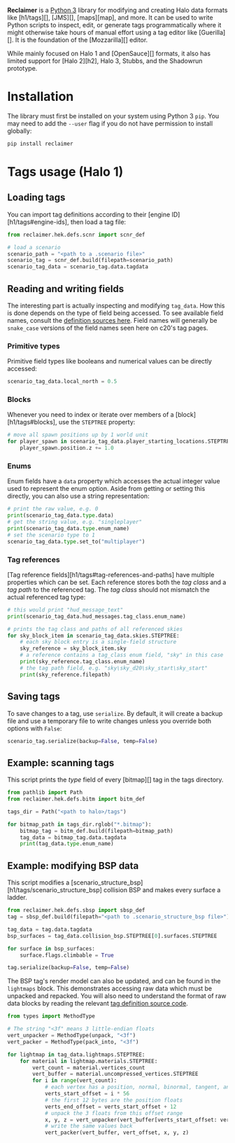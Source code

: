 **Reclaimer** is a [Python 3][python] library for modifying and creating Halo data formats like [h1/tags][], [JMS][], [maps][map], and more. It can be used to write Python scripts to inspect, edit, or generate tags programmatically where it might otherwise take hours of manual effort using a tag editor like [Guerilla][]. It is the foundation of the [Mozzarilla][] editor.

While mainly focused on Halo 1 and [OpenSauce][] formats, it also has limited support for [Halo 2][h2], Halo 3, Stubbs, and the Shadowrun prototype.

# Installation
The library must first be installed on your system using Python 3 `pip`. You may need to add the `--user` flag if you do not have permission to install globally:

```sh
pip install reclaimer
```

# Tags usage (Halo 1)
## Loading tags
You can import tag definitions according to their [engine ID][h1/tags#engine-ids], then load a tag file:
```python
from reclaimer.hek.defs.scnr import scnr_def

# load a scenario
scenario_path = "<path to a .scenario file>"
scenario_tag = scnr_def.build(filepath=scenario_path)
scenario_tag_data = scenario_tag.data.tagdata
```

## Reading and writing fields
The interesting part is actually inspecting and modifying `tag_data`. How this is done depends on the type of field being accessed. To see available field names, consult the [definition sources here][defs]. Field names will generally be `snake_case` versions of the field names seen here on c20's tag pages.

### Primitive types
Primitive field types like booleans and numerical values can be directly accessed:

```python
scenario_tag_data.local_north = 0.5
```

### Blocks
Whenever you need to index or iterate over members of a [block][h1/tags#blocks], use the `STEPTREE` property:

```python
# move all spawn positions up by 1 world unit
for player_spawn in scenario_tag_data.player_starting_locations.STEPTREE:
    player_spawn.position.z += 1.0
```

### Enums
Enum fields have a `data` property which accesses the actual integer value used to represent the enum option. Aside from getting or setting this directly, you can also use a string representation:

```python
# print the raw value, e.g. 0
print(scenario_tag_data.type.data)
# get the string value, e.g. "singleplayer"
print(scenario_tag_data.type.enum_name)
# set the scenario type to 1
scenario_tag_data.type.set_to("multiplayer")
```
### Tag references
[Tag reference fields][h1/tags#tag-references-and-paths] have multiple properties which can be set. Each reference stores both the _tag class_ and a _tag path_ to the referenced tag. The _tag class_ should not mismatch the actual referenced tag type:

```python
# this would print "hud_message_text"
print(scenario_tag_data.hud_messages.tag_class.enum_name)

# prints the tag class and paths of all referenced skies
for sky_block_item in scenario_tag_data.skies.STEPTREE:
    # each sky block entry is a single-field structure
    sky_reference = sky_block_item.sky
    # a reference contains a tag_class enum field, "sky" in this case
    print(sky_reference.tag_class.enum_name)
    # the tag path field, e.g. "sky\sky_d20\sky_start\sky_start"
    print(sky_reference.filepath)
```

## Saving tags
To save changes to a tag, use `serialize`. By default, it will create a backup file and use a temporary file to write changes unless you override both options with `False`:

```python
scenario_tag.serialize(backup=False, temp=False)
```

## Example: scanning tags
This script prints the _type_ field of every [bitmap][] tag in the tags directory.

```python
from pathlib import Path
from reclaimer.hek.defs.bitm import bitm_def

tags_dir = Path("<path to halo>/tags")

for bitmap_path in tags_dir.rglob("*.bitmap"):
    bitmap_tag = bitm_def.build(filepath=bitmap_path)
    tag_data = bitmap_tag.data.tagdata
    print(tag_data.type.enum_name)
```

## Example: modifying BSP data
This script modifies a [scenario_structure_bsp][h1/tags/scenario_structure_bsp] collision BSP and makes every surface a ladder.

```python
from reclaimer.hek.defs.sbsp import sbsp_def
tag = sbsp_def.build(filepath="<path to .scenario_structure_bsp file>")

tag_data = tag.data.tagdata
bsp_surfaces = tag_data.collision_bsp.STEPTREE[0].surfaces.STEPTREE

for surface in bsp_surfaces:
    surface.flags.climbable = True

tag.serialize(backup=False, temp=False)
```

The BSP tag's render model can also be updated, and can be found in the `lightmaps` block. This demonstrates accessing raw data which must be unpacked and repacked. You will also need to understand the format of raw data blocks by reading the relevant [tag definition source code][defs].

```python
from types import MethodType

# The string "<3f" means 3 little-endian floats
vert_unpacker = MethodType(unpack, "<3f")
vert_packer = MethodType(pack_into, "<3f")

for lightmap in tag_data.lightmaps.STEPTREE:
    for material in lightmap.materials.STEPTREE:
        vert_count = material.vertices_count
        vert_buffer = material.uncompressed_vertices.STEPTREE
        for i in range(vert_count):
            # each vertex has a position, normal, binormal, tangent, and texture coord (56 bytes total)
            verts_start_offset = i * 56
            # the first 12 bytes are the position floats
            verts_end_offset = verts_start_offset + 12
            # unpack the 3 floats from this offset range
            x, y, z = vert_unpacker(vert_buffer[verts_start_offset: verts_end_offset])
            # write the same values back
            vert_packer(vert_buffer, vert_offset, x, y, z)
```

[defs]: https://github.com/Sigmmma/reclaimer/blob/master/reclaimer/hek/defs/
[python]: https://www.python.org/
